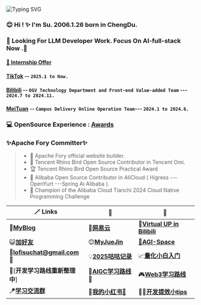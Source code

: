 ![Typing SVG](https://readme-typing-svg.herokuapp.com?font=Fira+Code&pause=1000&random=false&width=435&lines=Hi👋+I+am+Su+😊+Apache+Committer+%F0%9F%91%8B;👩🏻‍💻+Major+in+Software+Engineering.+✨%F0%9F%91%8B;Open+Source+Enthusiast✨.)
### 😊 **Hi ! ✨ I'm Su. 2006.1.26 born in ChengDu.**
### 💫 Looking For LLM Developer Work. Focus On AI-full-stack Now .🤖
#### [**🌱 Internship Offer**](https://github.com/LofiSu/LofiSu/blob/main/offer.md) 
#### **[TikTok](https://www.douyin.com/)** -- `2025.1 to Now.`
#### **[Bilibili](https://space.bilibili.com/489812144?spm_id_from=333.1007.0.0)** -- `OGV Technology Department and Front-end Value-added Team` --- `2024.7 to 2024.11.`
#### **[MeiTuan](https://www.meituan.com/)** -- `Campus Delivery Online Operation Team`--- `2024.1 to 2024.6.`
### **💻 OpenSource Experience :** [**Awards**](https://github.com/LofiSu/LofiSu/blob/main/Awards.md) 
### ✨Apache Fory Committer✨
> - 🌟 Apache Fory official website builder.
> - 🌟 Tencent Rhino Bird Open Source Contributor in Tencent Omi.
> - 🏆 Tencent Rhino Bird Open Source Practical Award
> - 🌟 Alibaba Open Source Contributor in AliCloud ( Higress --- OpenYurt ---Spring Ai Alibaba ).
> - 🏅 Champion of the Alibaba Cloud Tianchi 2024 Cloud Native Programming Challenge

| 🪄 Links | 🎉 | 🎊 |
| ---- | ---- | ---- |
| 💬[**MyBlog**](https://www.lofisu.chat/)  | 🎵[**网易云**](https://music.163.com/#/artist?id=33710680) | 💫[**Virtual UP in Bilibili**](https://space.bilibili.com/489812144?spm_id_from=333.1007.0.0) | 
| 😺[**加好友**](https://github.com/LofiSu/myBlog?tab=readme-ov-file#%E5%8F%8B%E6%83%85%E9%93%BEE68E%A5) |😊[**MyJueJin**](https://juejin.cn/user/2351234356882624) |[**🚀AGI-Space**](https://github.com/kawa-fe/kawa-resume) |  💡[开发提效小tips](https://github.com/LofiSu/LofiSu/blob/main/%E5%BC%80%E5%8F%91%E6%8F%90%E6%95%88%E5%B0%8Ftips.md) |
|📮**lofisuchat@gmail.com**🌟|💡[**2025咕咕记录**](https://github.com/LofiSu/LofiSu/blob/main/TODO.md)  | 📈[**量化小白入门**](https://github.com/LofiSu/LofiSu/blob/main/Fintech.md)
| 🎯[**开发学习路线重新整理中**]| 🤖[**AIGC学习路线**](https://github.com/luban-agi/Awesome-AIGC-Tutorials)🌟| 🎮[**Web3学习路线**](https://github.com/LofiSu/LofiSu/blob/main/web3road.md) |
| 🪁[**学习交流群**](https://github.com/LofiSu/LofiSu/blob/main/qr.md) | 🎀[**我的小红书🔗**](https://www.xiaohongshu.com/user/profile/620103f00000000021029b87) | 🧑‍💻[**开发提效小tips**](https://github.com/LofiSu/LofiSu/blob/main/%E5%BC%80%E5%8F%91%E6%8F%90%E6%95%88%E5%B0%8Ftips.md)

